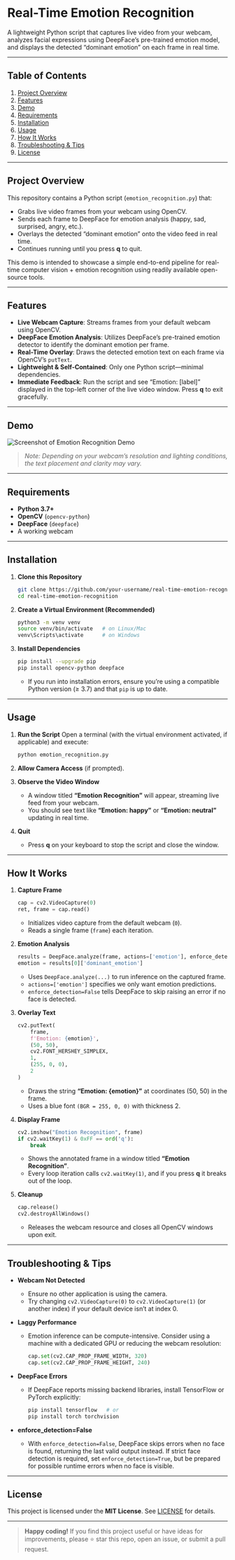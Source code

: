 # Real-Time Emotion Recognition

A lightweight Python script that captures live video from your webcam, analyzes facial expressions using DeepFace’s pre-trained emotion model, and displays the detected “dominant emotion” on each frame in real time.

---

## Table of Contents

1. [Project Overview](#project-overview)
2. [Features](#features)
3. [Demo](#demo)
4. [Requirements](#requirements)
5. [Installation](#installation)
6. [Usage](#usage)
7. [How It Works](#how-it-works)
8. [Troubleshooting & Tips](#troubleshooting--tips)
9. [License](#license)

---

## Project Overview

This repository contains a Python script (`emotion_recognition.py`) that:

* Grabs live video frames from your webcam using OpenCV.
* Sends each frame to DeepFace for emotion analysis (happy, sad, surprised, angry, etc.).
* Overlays the detected “dominant emotion” onto the video feed in real time.
* Continues running until you press **q** to quit.

This demo is intended to showcase a simple end-to-end pipeline for real-time computer vision + emotion recognition using readily available open-source tools.

---

## Features

* **Live Webcam Capture**: Streams frames from your default webcam using OpenCV.
* **DeepFace Emotion Analysis**: Utilizes DeepFace’s pre-trained emotion detector to identify the dominant emotion per frame.
* **Real-Time Overlay**: Draws the detected emotion text on each frame via OpenCV’s `putText`.
* **Lightweight & Self-Contained**: Only one Python script—minimal dependencies.
* **Immediate Feedback**: Run the script and see “Emotion: \[label]” displayed in the top-left corner of the live video window. Press **q** to exit gracefully.

---

## Demo

![Screenshot of Emotion Recognition Demo](docs/screenshot.png)

> *Note: Depending on your webcam’s resolution and lighting conditions, the text placement and clarity may vary.*

---

## Requirements

* **Python 3.7+**
* **OpenCV** (`opencv-python`)
* **DeepFace** (`deepface`)
* A working webcam

---

## Installation

1. **Clone this Repository**

   ```bash
   git clone https://github.com/your-username/real-time-emotion-recognition.git
   cd real-time-emotion-recognition
   ```

2. **Create a Virtual Environment (Recommended)**

   ```bash
   python3 -m venv venv
   source venv/bin/activate   # on Linux/Mac
   venv\Scripts\activate      # on Windows
   ```

3. **Install Dependencies**

   ```bash
   pip install --upgrade pip
   pip install opencv-python deepface
   ```

   * If you run into installation errors, ensure you’re using a compatible Python version (≥ 3.7) and that `pip` is up to date.

---

## Usage

1. **Run the Script**
   Open a terminal (with the virtual environment activated, if applicable) and execute:

   ```bash
   python emotion_recognition.py
   ```

2. **Allow Camera Access** (if prompted).

3. **Observe the Video Window**

   * A window titled **“Emotion Recognition”** will appear, streaming live feed from your webcam.
   * You should see text like **“Emotion: happy”** or **“Emotion: neutral”** updating in real time.

4. **Quit**

   * Press **q** on your keyboard to stop the script and close the window.

---

## How It Works

1. **Capture Frame**

   ```python
   cap = cv2.VideoCapture(0)
   ret, frame = cap.read()
   ```

   * Initializes video capture from the default webcam (`0`).
   * Reads a single frame (`frame`) each iteration.

2. **Emotion Analysis**

   ```python
   results = DeepFace.analyze(frame, actions=['emotion'], enforce_detection=False)
   emotion = results[0]['dominant_emotion']
   ```

   * Uses `DeepFace.analyze(...)` to run inference on the captured frame.
   * `actions=['emotion']` specifies we only want emotion predictions.
   * `enforce_detection=False` tells DeepFace to skip raising an error if no face is detected.

3. **Overlay Text**

   ```python
   cv2.putText(
       frame,
       f'Emotion: {emotion}',
       (50, 50),
       cv2.FONT_HERSHEY_SIMPLEX,
       1,
       (255, 0, 0),
       2
   )
   ```

   * Draws the string **“Emotion: {emotion}”** at coordinates (50, 50) in the frame.
   * Uses a blue font `(BGR = 255, 0, 0)` with thickness 2.

4. **Display Frame**

   ```python
   cv2.imshow("Emotion Recognition", frame)
   if cv2.waitKey(1) & 0xFF == ord('q'):
       break
   ```

   * Shows the annotated frame in a window titled **“Emotion Recognition”**.
   * Every loop iteration calls `cv2.waitKey(1)`, and if you press **q** it breaks out of the loop.

5. **Cleanup**

   ```python
   cap.release()
   cv2.destroyAllWindows()
   ```

   * Releases the webcam resource and closes all OpenCV windows upon exit.

---

## Troubleshooting & Tips

* **Webcam Not Detected**

  * Ensure no other application is using the camera.
  * Try changing `cv2.VideoCapture(0)` to `cv2.VideoCapture(1)` (or another index) if your default device isn’t at index 0.

* **Laggy Performance**

  * Emotion inference can be compute-intensive. Consider using a machine with a dedicated GPU or reducing the webcam resolution:

    ```python
    cap.set(cv2.CAP_PROP_FRAME_WIDTH, 320)
    cap.set(cv2.CAP_PROP_FRAME_HEIGHT, 240)
    ```

* **DeepFace Errors**

  * If DeepFace reports missing backend libraries, install TensorFlow or PyTorch explicitly:

    ```bash
    pip install tensorflow   # or
    pip install torch torchvision
    ```

* **enforce\_detection=False**

  * With `enforce_detection=False`, DeepFace skips errors when no face is found, returning the last valid output instead. If strict face detection is required, set `enforce_detection=True`, but be prepared for possible runtime errors when no face is visible.

---

## License

This project is licensed under the **MIT License**. See [LICENSE](LICENSE) for details.

---

> **Happy coding!** If you find this project useful or have ideas for improvements, please ⭐ star this repo, open an issue, or submit a pull request.
